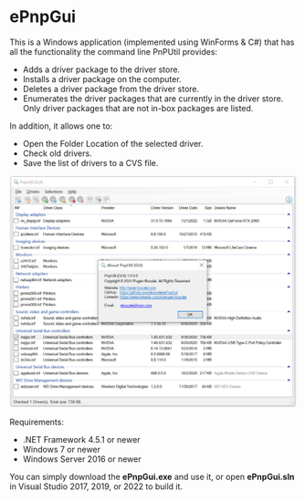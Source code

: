 # ePnpGui

This is a Windows application (implemented using WinForms & C#) that has all the functionality the command line PnPUtil provides:
-	Adds a driver package to the driver store.
-	Installs a driver package on the computer.
-	Deletes a driver package from the driver store.
-	Enumerates the driver packages that are currently in the driver store. Only driver packages that are not in-box packages are listed.

In addition, it allows one to:
-	Open the Folder Location of the selected driver.
-	Check old drivers.
-	Save the list of drivers to a CVS file. 

![alt text](https://github.com/ebuculei/ePnpGui/blob/master/ePnpGui.jpg)

Requirements:
- .NET Framework 4.5.1 or newer
- Windows 7 or newer
- Windows Server 2016 or newer 

You can simply download the <b>ePnpGui.exe</b> and use it, or open <b>ePnpGui.sln</b> in Visual Studio 2017, 2019, or 2022 to build it.
